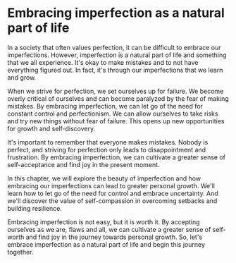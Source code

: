 Embracing imperfection as a natural part of life
=======================================================================================

In a society that often values perfection, it can be difficult to embrace our imperfections. However, imperfection is a natural part of life and something that we all experience. It's okay to make mistakes and to not have everything figured out. In fact, it's through our imperfections that we learn and grow.

When we strive for perfection, we set ourselves up for failure. We become overly critical of ourselves and can become paralyzed by the fear of making mistakes. By embracing imperfection, we can let go of the need for constant control and perfectionism. We can allow ourselves to take risks and try new things without fear of failure. This opens up new opportunities for growth and self-discovery.

It's important to remember that everyone makes mistakes. Nobody is perfect, and striving for perfection only leads to disappointment and frustration. By embracing imperfection, we can cultivate a greater sense of self-acceptance and find joy in the present moment.

In this chapter, we will explore the beauty of imperfection and how embracing our imperfections can lead to greater personal growth. We'll learn how to let go of the need for control and embrace uncertainty. And we'll discover the value of self-compassion in overcoming setbacks and building resilience.

Embracing imperfection is not easy, but it is worth it. By accepting ourselves as we are, flaws and all, we can cultivate a greater sense of self-worth and find joy in the journey towards personal growth. So, let's embrace imperfection as a natural part of life and begin this journey together.
